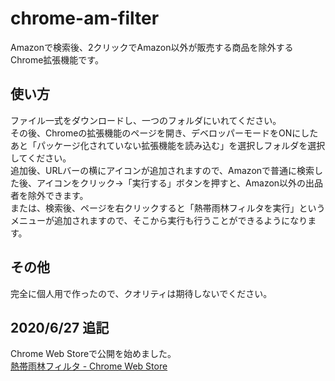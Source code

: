 # chrome-am-filter
Amazonで検索後、2クリックでAmazon以外が販売する商品を除外するChrome拡張機能です。

## 使い方
ファイル一式をダウンロードし、一つのフォルダにいれてください。  
その後、Chromeの拡張機能のページを開き、デベロッパーモードをONにしたあと「パッケージ化されていない拡張機能を読み込む」を選択しフォルダを選択してください。  
追加後、URLバーの横にアイコンが追加されますので、Amazonで普通に検索した後、アイコンをクリック→「実行する」ボタンを押すと、Amazon以外の出品者を除外できます。  
または、検索後、ページを右クリックすると「熱帯雨林フィルタを実行」というメニューが追加されますので、そこから実行も行うことができるようになります。  

## その他
完全に個人用で作ったので、クオリティは期待しないでください。  

## 2020/6/27 追記  
Chrome Web Storeで公開を始めました。  
[熱帯雨林フィルタ - Chrome Web Store](https://chrome.google.com/webstore/detail/mcebidbgdlfebjbnkkpfbdclngmaando/)
